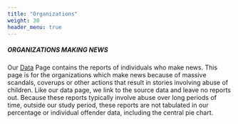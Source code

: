 ```yaml
---
title: "Organizations"
weight: 30
header_menu: true
---
```


##### ORGANIZATIONS MAKING NEWS

Our [Data](#data) Page contains the reports of individuals who make
news. This page is for the organizations which make news because of
massive scandals, coverups or other actions that result in stories
involving abuse of children. Like our data page, we link to the source
data and leave no reports out. Because these reports typically involve
abuse over long periods of time, outside our study period, these
reports are not tabulated in our percentage or individual offender
data, including the central pie chart. 

<span id="organizations-id"></span>
<script>
    crime_db.then((data) => {
      let df = data.org;
      // group the df by Organization
      var orgs = d3.group(df, d => d.Organization);
      // loop over each Organization, and each of its rows
      let html = "";
      orgs.forEach((org, org_name) => {
        // sort rows of org by the date
        org.sort((a, b) => d3.descending(a.Date, b.Date));
        html += "<h6>" + org_name.toUpperCase() + "</h6>";
        // loop through each org's rows and print out the date
        html += '<table class="smaller-font">';
        html += "<tr><th>Date</th><th>Summary</th><th>Predators</th><th>Victims</th></tr>";
        org.forEach((row) => {
          // get the number of predators, converting from string to integer.  blank is 0
          let predators = parseInt(row.Predators);
          let victims = parseInt(row.Victims);
          predators = predators ? `${predators}` : "";
          let date = row.Date;
          victims = victims ? `${victims}` : "";
          date = date ? `${date.getFullYear()}/${date.getMonth() + 1}/${date.getDate()}` : "";
          html += `<tr><td>${date}</td><td><a href="${row.URL}" target="_blank" >${row.Summary}</td><td>${predators}</a></td><td>${victims}</td></tr>`;
        });
        html += "</table>";
      });
      document.getElementById("organizations-id").innerHTML = html;
    });
</script>
